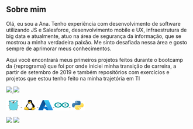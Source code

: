 <h2> Sobre mim </h2>
<p> Olá, eu sou a Ana. Tenho experiência com desenvolvimento de software utilizando JS e Salesforce, desenvolvimento mobile e UX, infraestrutura de big data e atualmente, atuo na área de segurança da informação, que se mostrou a minha verdadeira paixão. Me sinto desafiada nessa área e gosto sempre de aprimorar meus conhecimentos. 
<p>Aqui você encontrará meus primeiros projetos feitos durante o bootcamp da {reprograma} que foi por onde iniciei minha transição de carreira, a partir de setembro de 2019 e também repositórios com exercícios e projetos que estou tenho feito na minha trajetória em TI </p>
 <div>
  <a href="https://github.com/analucia-bk">
  <img height="150em" src="https://github-readme-stats.vercel.app/api?username=analucia-bk&show_icons=true&theme=dracula&include_all_commits=true&count_private=true"/>
  <img height="150em" src="https://github-readme-stats.vercel.app/api/top-langs/?username=analucia-bk&layout=compact&langs_count=7&theme=dracula"/>
</div>
<div>
 <div style="display: inline_block"><br>
  <img align="center" alt="Ana-Python" height="30" width="40" src="https://github.com/devicons/devicon/blob/master/icons/go/go-original.svg">
  <img align="center" alt="Ana-Python" height="30" width="40" src="https://raw.githubusercontent.com/devicons/devicon/master/icons/linux/linux-original.svg">
  <img align="center" alt="Ana-Python" height="30" width="40" src="https://raw.githubusercontent.com/devicons/devicon/master/icons/azure/azure-original.svg">
  <img align="center" alt="Ana-Python" height="30" width="40" src="https://github.com/devicons/devicon/blob/master/icons/arduino/arduino-original.svg">
   <img align="center" alt="Ana-Python" height="30" width="40" src="https://github.com/devicons/devicon/blob/master/icons/python/python-original.svg">
  


 </div>

 <div> 

  <div style="display: inline_block"><br>
  <a href = "mailto:solidade.analucia@gmail.com"><img src="https://img.shields.io/badge/-Gmail-%23333?style=for-the-badge&logo=gmail&logoColor=white" target="_blank"></a>
  <a href="https://www.linkedin.com/in/ana-lucia-magalhaes/" target="_blank"><img src="https://img.shields.io/badge/-LinkedIn-%230077B5?style=for-the-badge&logo=linkedin&logoColor=white" target="_blank"></a> 
  </div>
  
 
</div>
